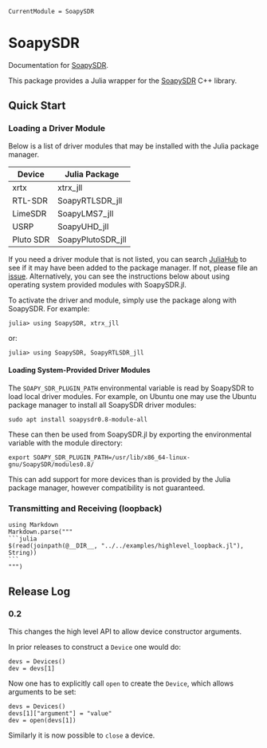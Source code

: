 ```@meta
CurrentModule = SoapySDR
```

# SoapySDR

Documentation for [SoapySDR](https://github.com/JuliaTelecom/SoapySDR.jl).

This package provides a Julia wrapper for the [SoapySDR](https://github.com/pothosware/SoapySDR) C++ library.

## Quick Start

### Loading a Driver Module

Below is a list of driver modules that may be installed with the Julia package manager.

| Device  | Julia Package    |
|---------|------------------|
| xrtx    | xtrx_jll         |
|RTL-SDR  | SoapyRTLSDR_jll  |
|LimeSDR  | SoapyLMS7_jll    |
| USRP    | SoapyUHD_jll     |
|Pluto SDR| SoapyPlutoSDR_jll|

If you need a driver module that is not listed, you can search [JuliaHub](https://juliahub.com)
to see if it may have been added to the package manager. If not, please file an [issue](https://github.com/JuliaTelecom/SoapySDR.jl/issues).
Alternatively, you can see the instructions below about using operating system provided modules with SoapySDR.jl.

To activate the driver and module, simply use the package along with SoapySDR.
For example:

```
julia> using SoapySDR, xtrx_jll
```

or:

```
julia> using SoapySDR, SoapyRTLSDR_jll
```

#### Loading System-Provided Driver Modules

The `SOAPY_SDR_PLUGIN_PATH` environmental variable is read by SoapySDR to load local driver modules.
For example, on Ubuntu one may use the Ubuntu package manager to install all SoapySDR driver modules:

```
sudo apt install soapysdr0.8-module-all 
```

These can then be used from SoapySDR.jl by exporting the environmental variable with the module directory:

```
export SOAPY_SDR_PLUGIN_PATH=/usr/lib/x86_64-linux-gnu/SoapySDR/modules0.8/
```

This can add support for more devices than is provided by the Julia package manager, however compatibility
is not guaranteed.


### Transmitting and Receiving (loopback)

````@eval
using Markdown
Markdown.parse("""
```julia
$(read(joinpath(@__DIR__, "../../examples/highlevel_loopback.jl"), String))
```
""")
````

## Release Log

### 0.2

This changes the high level API to allow device constructor arguments.

In prior releases to construct a `Device` one would do:

```
devs = Devices()
dev = devs[1]
```

Now one has to explicitly call `open` to create the `Device`, which allows arguments to be set:

```
devs = Devices()
devs[1]["argument"] = "value"
dev = open(devs[1])
```

Similarly it is now possible to `close` a device.
